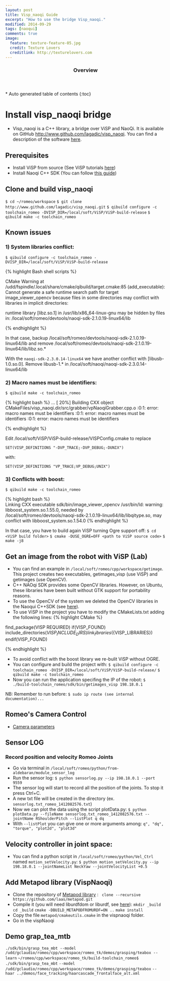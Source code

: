 ```yaml
---
layout: post
title: Visp_naoqi Guide
excerpt: "How to use the bridge Visp_naoqi."
modified: 2014-09-29
tags: [naoqui]
comments: true
image:
  feature: texture-feature-05.jpg
  credit: Texture Lovers
  creditlink: http://texturelovers.com
---
```


<section id="table-of-contents" class="toc">
  <header>
    <h3>Overview</h3>
  </header>
<div id="drawer" markdown="1">
*  Auto generated table of contents
{:toc}
</div>
</section><!-- /#table-of-contents -->

# Install visp_naoqi bridge
* Visp_naoqi is a C++ library, a bridge over ViSP and NaoQi. It is available on GitHub http://www.github.com/lagadic/visp_naoqi. You can find a description of the software [here](http://jokla.me/software/visp_naoqi/).

## Prerequisites 
* Install ViSP from source (See ViSP tutorials [here](http://www.irisa.fr/lagadic/visp/publication.html#started))
* Install Naoqi C++ SDK (You can follow [this guide](http://jokla.me/install-sdk-c-naoqi/))

## Clone and build visp_naoqi

`$ cd ~/romeo/workspace`
`$ git clone http://www.github.com/lagadic/visp_naoqi.git`
`$ qibuild configure -c toolchain_romeo -DVISP_DIR=/local/soft/ViSP/ViSP-build-release`
`$ qibuild make -c toolchain_romeo`


## Known issues

### 1) System libraries conflict:
`$ qibuild configure -c toolchain_romeo -DVISP_DIR=/local/soft/ViSP/ViSP-build-release`

{% highlight Bash shell scripts %}


CMake Warning at /udd/fspindle/.local/share/cmake/qibuild/target.cmake:85
(add_executable):
Cannot generate a safe runtime search path for target image_viewer_opencv
because files in some directories may conflict with libraries in implicit
directories:

runtime library [libz.so.1] in /usr/lib/x86_64-linux-gnu may be hidden by
files in:
      /local/soft/romeo/devtools/naoqi-sdk-2.1.0.19-linux64/lib
      

{% endhighlight %}


In that case, backup /local/soft/romeo/devtools/naoqi-sdk-2.1.0.19-linux64/lib
    and remove /local/soft/romeo/devtools/naoqi-sdk-2.1.0.19-linux64/lib/libz.so.*
    
With the `naoqi-sdk-2.3.0.14-linux64` we have another conflict with [libusb-1.0.so.0]. Remove libusb-1.* in /local/soft/naoqi/naoqi-sdk-2.3.0.14-linux64/lib
    
### 2) Macro names must be identifiers:

`$ qibuild make -c toolchain_romeo`

{% highlight bash %}
     ...
[ 20%] Building CXX object CMakeFiles/visp_naoqi.dir/src/grabber/vpNaoqiGrabber.cpp.o
<command-line>:0:1: error: macro names must be identifiers
<command-line>:0:1: error: macro names must be identifiers
<command-line>:0:1: error: macro names must be identifiers
      
{% endhighlight %}
 
Edit /local/soft/ViSP/ViSP-build-release/VISPConfig.cmake to replace
    
`SET(VISP_DEFINITIONS "-DVP_TRACE;-DVP_DEBUG;-DUNIX")`

with:

`SET(VISP_DEFINITIONS "VP_TRACE;VP_DEBUG;UNIX")`
	
### 3) Conflicts with boost:

`$ qibuild make -c toolchain_romeo`

{% highlight bash %}    
    Linking CXX executable sdk/bin/image_viewer_opencv
    /usr/bin/ld: warning: libboost_system.so.1.55.0, needed by   
    /local/soft/romeo/devtools/naoqi-sdk-2.1.0.19-linux64/lib/libqitype.so, 
    may conflict with libboost_system.so.1.54.0
{% endhighlight %}

In that case, you have to build again ViSP turning Ogre support off:
`$ cd <ViSP build folder>`
`$ cmake -DUSE_OGRE=OFF <path to ViSP source code>`
`$ make -j8`


## Get an image from the robot with ViSP (Lab)

* You can find an example in `/local/soft/romeo/cpp/workspace/getimage`. This project creates two executables, getimages_visp (use ViSP) and getimages (use OpenCV).
* C++ NAOqi SDK provides some OpenCV libraries. However, on Ubuntu, these libraries have been built without GTK support for portability reasons. 
* To use the OpenCV of the system we deleted the OpenCV libraries in the Naoqui C++SDK (see [here](https://community.aldebaran-robotics.com/doc/1-14/dev/cpp/examples/vision/opencv.html#removing-opencv-from-the-naoqi-sdk)).    
* To use ViSP in the project you have to modify the CMakeLists.txt adding the following lines:
{% highlight CMake %}

find_package(VISP REQUIRED)
if(VISP_FOUND)
  include_directories(${VISP_INCLUDE_DIRS})
  link_libraries(${VISP_LIBRARIES})
endif(VISP_FOUND)

{% endhighlight %}
* To avoid conflict with the boost library we re-bulit ViSP without OGRE. 
* You can configure and build the project with:
`$ qibuild configure -c toolchain_romeo -DVISP_DIR=/local/soft/ViSP/ViSP-build-release/`
`$ qibuild make -c toolchain_romeo`
* Now you can run the application specifing the IP of the robot:
`$ ./build-toolchain_romeo/sdk/bin/getimages_visp 198.18.0.1`

NB: Remember to run before:
`$ sudo ip route (see internal documentation)...`

## Romeo's Camera Control
* [Camera parameters](file:///local/soft/naoqi/naoqi-sdk-2.1.0.19-linux64/doc/naoqi/vision/alvideodevice-api.html#cameraparameter)

## Sensor LOG 

### Record position and velocity Romeo Joints

* Go via terminal in `/local/soft/romeo/python/from-aldebaran/module_sensor_log`
* Run the sensor log:
`$ python sensorlog.py --ip 198.18.0.1 --port 9559`
* The sensor log will start to record all the position of the joints. To stop it press Ctrl+C.
* A new txt file will be created in the directory (ex. `sensorlog.txt_romeo_1412082576.txt`)
* Now we can plot the data using the script plotData.py:
`$ python plotData.py --fileName sensorlog.txt_romeo_1412082576.txt --jointName RShoulderPitch --listPlot q dq`
* With `--listPlot` you can give one or more arguments among:  `q", "dq", "torque", "plot2d", "plot3d"`

## Velocity controller in joint space:
* You can find a python script in `/local/soft/romeo/python/Vel_Ctrl` named `motion_setVelocity.py`:
`$ python motion_setVelocity.py --ip 198.18.0.1 --jointNameList NeckYaw --jointVelocityList +0.5`


## Add Metapod library (VispNaoqi)
* Clone the repository of [Metapod library](https://github.com/laas/metapod) :
` clone --recursive https://github.com/laas/metapod.git`
* Compile it (you will need  liburdfdom or liburdf, see [here](https://github.com/laas/metapod)):
`mkdir _build`
`cd _build`
`cmake -DBUILD_METAPODFROMURDF=ON ..`
`make install`
* Copy the file `metapod/cmakeutils.cmake` in the vispnaoqi folder.
* Go in the vispNaoqi


## Demo grap_tea_mtb

`./sdk/bin/grasp_tea_mbt --model /udd/gclaudio/romeo/cpp/workspace/romeo_tk/demos/grasping/teabox --learn`
`~/romeo/cpp/workspace/romeo_tk/build-toolchain_romeo$ ./sdk/bin/grasp_tea_mbt` 
`--model /udd/gclaudio/romeo/cpp/workspace/romeo_tk/demos/grasping/teabox`
`--haar ../demos/face_tracking/haarcascade_frontalface_alt.xml`
